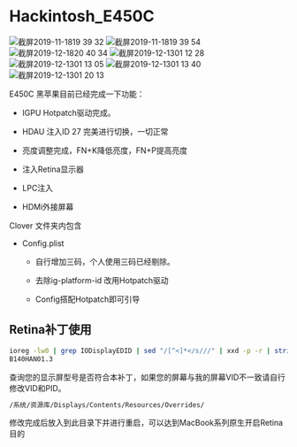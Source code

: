# Hackintosh_E450C 

![截屏2019-11-1819 39 32](https://user-images.githubusercontent.com/9806325/69049782-9fe2a380-0a3b-11ea-9f03-f1b606f14729.png)
![截屏2019-11-1819 39 54](https://user-images.githubusercontent.com/9806325/69049792-a53fee00-0a3b-11ea-9a89-928444ba81a0.png)
![截屏2019-12-1820 40 34](https://user-images.githubusercontent.com/9806325/71087700-c67d3100-21d7-11ea-87ea-d85b8274c633.png)
![截屏2019-12-1301 12 28](https://user-images.githubusercontent.com/9806325/70765699-7a289000-1d96-11ea-9622-a27ab4a0580e.png)
![截屏2019-12-1301 13 05](https://user-images.githubusercontent.com/9806325/70765706-814f9e00-1d96-11ea-91a9-81d554eacf9d.png)
![截屏2019-12-1301 13 40](https://user-images.githubusercontent.com/9806325/70765711-86ace880-1d96-11ea-8695-66c2358474df.png)
![截屏2019-12-1301 20 13](https://user-images.githubusercontent.com/9806325/70765720-8dd3f680-1d96-11ea-973b-9e23018981ba.png)



E450C 黑苹果目前已经完成一下功能：

* IGPU Hotpatch驱动完成。

* HDAU 注入ID 27 完美进行切换，一切正常

* 亮度调整完成，FN+K降低亮度，FN+P提高亮度

* 注入Retina显示器

* LPC注入

* HDMi外接屏幕

Clover 文件夹内包含


* Config.plist
    * 自行增加三码，个人使用三码已经剔除。

    * 去除ig-platform-id 改用Hotpatch驱动

    * Config搭配Hotpatch即可引导

## Retina补丁使用
``` bash
ioreg -lw0 | grep IODisplayEDID | sed "/[^<]*</s///" | xxd -p -r | strings -6
B140HAN01.3 
```
查询您的显示屏型号是否符合本补丁，如果您的屏幕与我的屏幕VID不一致请自行修改VID和PID。
``` bash
/系统/资源库/Displays/Contents/Resources/Overrides/
```
修改完成后放入到此目录下并进行重启，可以达到MacBook系列原生开启Retina目的
